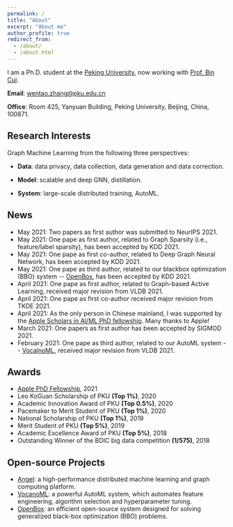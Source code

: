 ```yaml
---
permalink: /
title: "About"
excerpt: "About me"
author_profile: true
redirect_from:
  - /about/
  - /about.html
---
```


I am a Ph.D. student at the [Peking University](https://www.pku.edu.cn/), now working with [Prof. Bin Cui](http://net.pku.edu.cn/~cuibin/).

**Email**: wentao.zhang@pku.edu.cn

**Office**: Room 425, Yanyuan Building, Peking University, Beijing, China, 100871.

Research Interests
---
Graph Machine Learning from the following three perspectives:
+ **Data**: data privacy, data collection, data generation and data correction.

+ **Model**: scalable and deep GNN, distillation.

+ **System**: large-scale distributed training, AutoML.

News
------
* May 2021: Two papers as first author was submitted to NeurIPS 2021.
* May 2021: One pape as first author, related to Graph Sparsity (i.e., feature/label sparsity), has been accepted by KDD 2021.
* May 2021: One pape as first co-author, related to Deep Graph Neural Network, has been accepted by KDD 2021.
* May 2021: One pape as third author, related to our blackbox optimization (BBO) system -- [OpenBox](https://open-box.readthedocs.io/en/latest/), has been accepted by KDD 2021.
* April 2021: One pape as first author, related to Graph-based Active Learning, received major revision from VLDB 2021.
* April 2021: One pape as first co-author received major revision from TKDE 2021.
* April 2021: As the only person in Chinese mainland, I was supported by the [Apple Scholars in AI/ML PhD fellowship](https://machinelearning.apple.com/updates/apple-scholars-aiml-2021). Many thanks to Apple!
* March 2021: One papers as first author has been accepted by SIGMOD 2021.
* February 2021: One pape as third author, related to our AutoML system -- [VocalnoML](https://github.com/PKU-DAIR/soln-ml), received major revision from VLDB 2021.
<!-- * May-17-2020, Our paper *Individual Fairness for Graph Neural Networks: A Ranking based Approach* has been accepted by SIGKDD 2021. -->

Awards
------
* [Apple PhD Fellowship](https://machinelearning.apple.com/updates/apple-scholars-aiml-2021), 2021
* Leo KoGuan Scholarship of PKU **(Top 1%)**, 2020
* Academic Innovation Award of PKU **(Top 0.5%)**, 2020
* Pacemaker to Merit Student of PKU **(Top 1%)**, 2020
* National Scholarship of PKU **(Top 1%)**, 2019
* Merit Student of PKU **(Top 5%)**, 2019
* Academic Excellence Award of PKU **(Top 5%)**, 2018
* Outstanding Winner of the BDIC big data competition **(1/575)**, 2018



Open-source Projects
------
* [Angel](https://github.com/Angel-ML/angel): a high-performance distributed machine learning and graph computing platform.
* [VocanoML](https://pypi.org/project/soln-ml): a powerful AutoML system, which automates feature engineering, algorithm selection and hyperparameter tuning.
* [OpenBox](https://open-box.readthedocs.io/en/latest): an efficient open-source system designed for solving generalized black-box optimization (BBO) problems.
<!-- * Srimanth Tangedipalli (B.S. in Computer Science @UVa) -->
<!-- * Nitin Maddi (B.S. in Computer Science @UVa) -->

